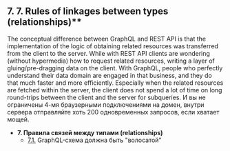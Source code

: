 ## 7. 7. Rules of linkages between types (relationships)**

The conceptual difference between GraphQL and REST API is that the implementation of the logic of obtaining related resources was transferred from the client to the server. While with REST API clients are wondering (without hypermedia) how to request related resources, writing a layer of gluing/pre-dragging data on the client. With GraphQL, people who perfectly understand their data domain are engaged in that business, and they do that much faster and more efficiently. Especially when the related resources are fetched within the server, the client does not spend a lot of time on long round-trips between the client and the server for subqueries. И вы не ограничены 4-мя браузерными подключениями на домен, внутри сервера отправляйте хоть 200 одновременных запросов, если хватает мощей.

- **7. Правила связей между типами (relationships)** 
  - [7.1.](./7.1-hairy-graphql.md) GraphQL-схема должна быть "волосатой"